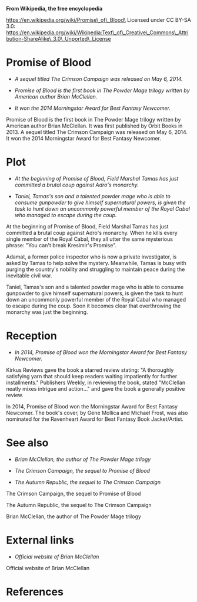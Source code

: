 **From Wikipedia, the free encyclopedia**

https://en.wikipedia.org/wiki/Promise\_of\_Blood\
Licensed under CC BY-SA 3.0:\
https://en.wikipedia.org/wiki/Wikipedia:Text\_of\_Creative\_Commons\_Attribution-ShareAlike\_3.0\_Unported\_License

Promise of Blood
================

-   *A sequel titled The Crimson Campaign was released on May 6, 2014.*

-   *Promise of Blood is the first book in The Powder Mage trilogy
    written by American author Brian McClellan.*

-   *It won the 2014 Morningstar Award for Best Fantasy Newcomer.*

Promise of Blood is the first book in The Powder Mage trilogy written by
American author Brian McClellan. It was first published by Orbit Books
in 2013. A sequel titled The Crimson Campaign was released on May 6,
2014. It won the 2014 Morningstar Award for Best Fantasy Newcomer.

Plot
====

-   *At the beginning of Promise of Blood, Field Marshal Tamas has just
    committed a brutal coup against Adro's monarchy.*

-   *Taniel, Tamas's son and a talented powder mage who is able to
    consume gunpowder to give himself supernatural powers, is given the
    task to hunt down an uncommonly powerful member of the Royal Cabal
    who managed to escape during the coup.*

At the beginning of Promise of Blood, Field Marshal Tamas has just
committed a brutal coup against Adro's monarchy. When he kills every
single member of the Royal Cabal, they all utter the same mysterious
phrase: "You can't break Kresimir's Promise".

Adamat, a former police inspector who is now a private investigator, is
asked by Tamas to help solve the mystery. Meanwhile, Tamas is busy with
purging the country's nobility and struggling to maintain peace during
the inevitable civil war.

Taniel, Tamas's son and a talented powder mage who is able to consume
gunpowder to give himself supernatural powers, is given the task to hunt
down an uncommonly powerful member of the Royal Cabal who managed to
escape during the coup. Soon it becomes clear that overthrowing the
monarchy was just the beginning.

Reception
=========

-   *In 2014, Promise of Blood won the Morningstar Award for Best
    Fantasy Newcomer.*

Kirkus Reviews gave the book a starred review stating: "A thoroughly
satisfying yarn that should keep readers waiting impatiently for further
installments." Publishers Weekly, in reviewing the book, stated
"McClellan neatly mixes intrigue and action..." and gave the book a
generally positive review.

In 2014, Promise of Blood won the Morningstar Award for Best Fantasy
Newcomer. The book's cover, by Gene Mollica and Michael Frost, was also
nominated for the Ravenheart Award for Best Fantasy Book Jacket/Artist.

See also
========

-   *Brian McClellan, the author of The Powder Mage trilogy*

-   *The Crimson Campaign, the sequel to Promise of Blood*

-   *The Autumn Republic, the sequel to The Crimson Campaign*

The Crimson Campaign, the sequel to Promise of Blood

The Autumn Republic, the sequel to The Crimson Campaign

Brian McClellan, the author of The Powder Mage trilogy

External links
==============

-   *Official website of Brian McClellan*

Official website of Brian McClellan

References
==========
